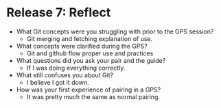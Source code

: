 # Release 7: Reflect

- What Git concepts were you struggling with prior to the GPS session?
    + Git merging and fetching explanation of use.
- What concepts were clarified during the GPS?
    + Git and github flow proper use and practices
- What questions did you ask your pair and the guide?
    + If I was doing everything correctly.
- What still confuses you about Git?
    + I believe I got it down.
- How was your first experience of pairing in a GPS?
    + It was pretty much the same as normal pairing.